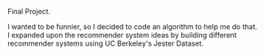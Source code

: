 Final Project.

I wanted to be funnier, so I decided to code an algorithm to help me do that. I expanded upon the recommender system ideas by building different recommender systems using UC Berkeley's Jester Dataset.
